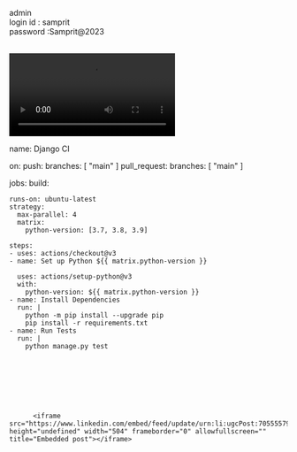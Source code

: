 


admin
<br>
login id : samprit <br>
password :Samprit@2023

<br>

<video controls autoplay>
  <source src="1.mp4" type="video/mp4">
</video>
  
  
  name: Django CI

on:
  push:
    branches: [ "main" ]
  pull_request:
    branches: [ "main" ]

jobs:
  build:

    runs-on: ubuntu-latest
    strategy:
      max-parallel: 4
      matrix:
        python-version: [3.7, 3.8, 3.9]

    steps:
    - uses: actions/checkout@v3
    - name: Set up Python ${{ matrix.python-version }}
    
      uses: actions/setup-python@v3
      with:
        python-version: ${{ matrix.python-version }}
    - name: Install Dependencies
      run: |
        python -m pip install --upgrade pip
        pip install -r requirements.txt
    - name: Run Tests
      run: |
        python manage.py test
        
        
        
        
        
        
        
        
          <iframe src="https://www.linkedin.com/embed/feed/update/urn:li:ugcPost:7055557915935481856" height="undefined" width="504" frameborder="0" allowfullscreen="" title="Embedded post"></iframe>
        
        
        
